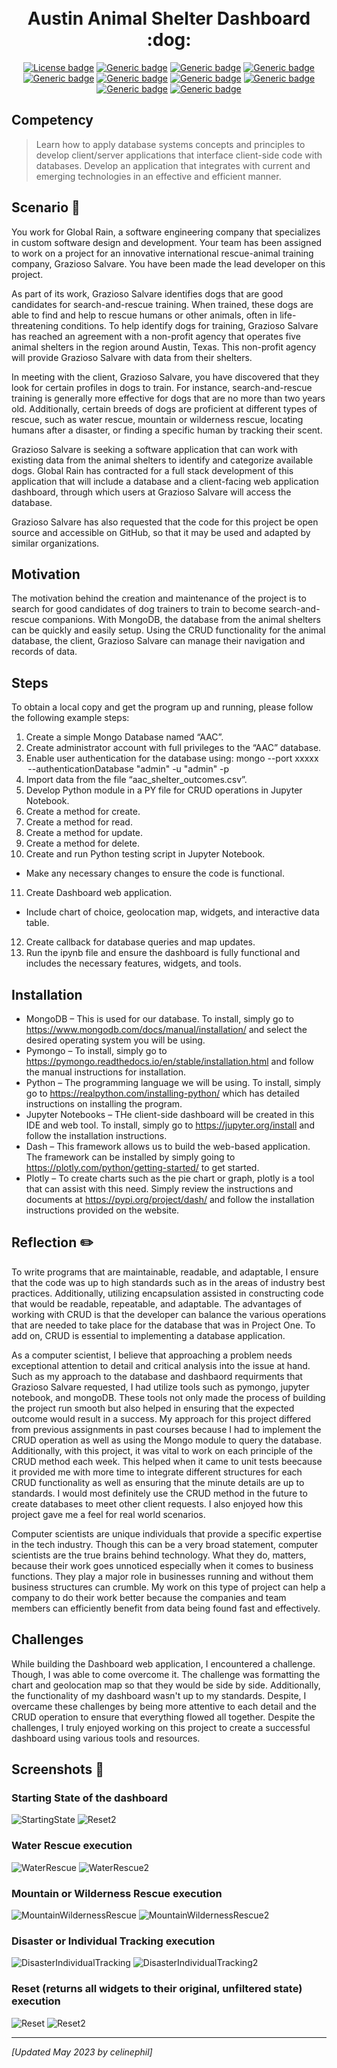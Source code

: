 <h1 align="center">
    <br>
    Austin Animal Shelter Dashboard :dog:	
</h1>

<div align="center">
 
[![License badge](https://img.shields.io/badge/License-MIT-red.svg?style=for-the-badge&logo=github)](LICENSE "GitHub MIT License") [![Generic badge](https://img.shields.io/badge/Language-Python-blue.svg)](https://www.python.org/) [![Generic badge](https://img.shields.io/badge/Language-JavaScript-blue.svg)](https://www.javascript.com/) [![Generic badge](https://img.shields.io/badge/Database-MongoDB-yellow.svg)](https://www.mongodb.com/) [![Generic badge](https://img.shields.io/badge/Development_Tool-Jupyter_Notebook-orange.svg)](https://jupyter.org/) [![Generic badge](https://img.shields.io/badge/OS-Linux-pink.svg)](https://www.linux.org/) [![Generic badge](https://img.shields.io/badge/Tools-PyMongo-purple.svg)](https://pymongo.readthedocs.io/en/stable/) [![Generic badge](https://img.shields.io/badge/Tools-Mongo_Shell-purple.svg)](https://www.mongodb.com/docs/v4.4/mongo/) [![Generic badge](https://img.shields.io/badge/Framework-Dash-green.svg)](https://plotly.com/dash/) [![Generic badge](https://img.shields.io/badge/Graphing_Library-Plotly-sage.svg)](https://plotly.com/)

 </div>

## Competency
> Learn how to apply database systems concepts and principles to develop client/server applications that interface client-side code with databases. Develop an application that integrates with current and emerging technologies in an effective and efficient manner. 

## Scenario :memo:
You work for Global Rain, a software engineering company that specializes in custom software design and development. Your team has been assigned to work on a project for an innovative international rescue-animal training company, Grazioso Salvare. You have been made the lead developer on this project.

As part of its work, Grazioso Salvare identifies dogs that are good candidates for search-and-rescue training. When trained, these dogs are able to find and help to rescue humans or other animals, often in life-threatening conditions. To help identify dogs for training, Grazioso Salvare has reached an agreement with a non-profit agency that operates five animal shelters in the region around Austin, Texas. This non-profit agency will provide Grazioso Salvare with data from their shelters.

In meeting with the client, Grazioso Salvare, you have discovered that they look for certain profiles in dogs to train. For instance, search-and-rescue training is generally more effective for dogs that are no more than two years old. Additionally, certain breeds of dogs are proficient at different types of rescue, such as water rescue, mountain or wilderness rescue, locating humans after a disaster, or finding a specific human by tracking their scent.

Grazioso Salvare is seeking a software application that can work with existing data from the animal shelters to identify and categorize available dogs. Global Rain has contracted for a full stack development of this application that will include a database and a client-facing web application dashboard, through which users at Grazioso Salvare will access the database.

Grazioso Salvare has also requested that the code for this project be open source and accessible on GitHub, so that it may be used and adapted by similar organizations.

## Motivation 
The motivation behind the creation and maintenance of the project is to search for good candidates of dog trainers to train to become search-and-rescue companions. With MongoDB, the database from the animal shelters can be quickly and easily setup. Using the CRUD functionality for the animal database, the client, Grazioso Salvare can manage their navigation and records of data.  

## Steps 
To obtain a local copy and get the program up and running, please follow the following example steps: 
1. Create a simple Mongo Database named “AAC”. 
2. Create administrator account with full privileges to the “AAC” database. 
3. Enable user authentication for the database using: 
mongo --port xxxxx  --authenticationDatabase "admin" -u "admin" -p 
4. Import data from the file “aac_shelter_outcomes.csv”. 
5. Develop Python module in a PY file for CRUD operations in Jupyter Notebook. 
6. Create a method for create. 
7. Create a method for read.  
8. Create a method for update.  
9. Create a method for delete.  
10. Create and run Python testing script in Jupyter Notebook. 
  * Make any necessary changes to ensure the code is functional.  
11. Create Dashboard web application. 
  * Include chart of choice, geolocation map, widgets, and interactive data table. 
12. Create callback for database queries and map updates. 
13. Run the ipynb file and ensure the dashboard is fully functional and includes the necessary features, widgets, and tools.  

## Installation 
- MongoDB – This is used for our database. To install, simply go to https://www.mongodb.com/docs/manual/installation/ and select the desired operating system you will be using.  
- Pymongo – To install, simply go to https://pymongo.readthedocs.io/en/stable/installation.html and follow the manual instructions for installation.  
- Python – The programming language we will be using. To install, simply go to https://realpython.com/installing-python/ which has detailed instructions on installing the program.  
- Jupyter Notebooks – THe client-side dashboard will be created in this IDE and web tool. To install, simply go to https://jupyter.org/install and follow the installation instructions.  
- Dash – This framework allows us to build the web-based application. The framework can be installed by simply going to https://plotly.com/python/getting-started/ to get started. 
- Plotly – To create charts such as the pie chart or graph, plotly is a tool that can assist with this need. Simply review the instructions and documents at https://pypi.org/project/dash/ and follow the installation instructions provided on the website.  

## Reflection :pencil2:	
To write programs that are maintainable, readable, and adaptable, I ensure that the code was up to high standards such as in the areas of industry best practices. Additionally, utilizing encapsulation assisted in constructing code that would be readable, repeatable, and adaptable. The advantages of working with CRUD is that the developer can balance the various operations that are needed to take place for the database that was in Project One. To add on, CRUD is essential to implementing a database application. 

As a computer scientist, I believe that approaching a problem needs exceptional attention to detail and critical analysis into the issue at hand. Such as my approach to the database and dashbaord requirments that Grazioso Salvare requested, I had utilize tools such as pymongo, jupyter notebook, and mongoDB. These tools not only made the process of building the project run smooth but also helped in ensuring that the expected outcome would result in a success. My approach for this project differed from previous assignments in past courses because I had to implement the CRUD operation as well as using the Mongo module to query the database. Additionally, with this project, it was vital to work on each principle of the CRUD method each week. This helped when it came to unit tests beecause it provided me with more time to integrate different structures for each CRUD functionality as well as ensuring that the minute details are up to standards. I would most definitely use the CRUD method in the future to create databases to meet other client requests. I also enjoyed how this project gave me a feel for real world scenarios. 

Computer scientists are unique individuals that provide a specific expertise in the tech industry. Though this can be a very broad statement, computer scientists are the true brains behind technology. What they do, matters, because their work goes unnoticed especially when it comes to business functions. They play a major role in businesses running and without them business structures can crumble. My work on this type of project can help a company to do their work better because the companies and  team members can efficiently benefit from data being found fast and effectively. 

## Challenges 
While building the Dashboard web application, I encountered a challenge. Though, I was able to come overcome it. The challenge was formatting the chart and geolocation map so that they would be side by side. Additionally, the functionality of my dashboard wasn't up to my standards. Despite, I overcame these challenges by being more attentive to each detail and the CRUD operation to ensure that everything flowed all together. Despite the challenges, I truly enjoyed working on this project to create a successful dashboard using various tools and resources. 

## Screenshots :camera_flash:
### Starting State of the dashboard
![StartingState](https://user-images.githubusercontent.com/88872392/236719473-3be568d7-bbff-4fd8-8b06-d582c03d5413.png)
![Reset2](https://user-images.githubusercontent.com/88872392/236719483-5e8ffd1b-ac82-4e80-ab35-d25963dd7eb5.png)

### Water Rescue execution
![WaterRescue](https://user-images.githubusercontent.com/88872392/236719600-76b74b07-abaf-4057-b05b-e6d3b267d61c.png)
![WaterRescue2](https://user-images.githubusercontent.com/88872392/236719593-105ce524-8c17-4f48-91d5-2af3ab998521.png)

### Mountain or Wilderness Rescue execution
![MountainWildernessRescue](https://user-images.githubusercontent.com/88872392/236719628-c27fdd1c-284c-4148-9a9f-bcbf6e5724a2.png)
![MountainWildernessRescue2](https://user-images.githubusercontent.com/88872392/236719673-7d165afe-8037-400e-98ec-b45d65d567ba.png)

### Disaster or Individual Tracking execution
![DisasterIndividualTracking](https://user-images.githubusercontent.com/88872392/236719754-d90424e4-36ec-456a-984e-4a257e7c1c67.png)
![DisasterIndividualTracking2](https://user-images.githubusercontent.com/88872392/236719760-8a124beb-cb66-4e97-bd38-a24e4093d40f.png)

### Reset (returns all widgets to their original, unfiltered state) execution
![Reset](https://user-images.githubusercontent.com/88872392/236719777-e2dc5be0-a39f-4e4f-bc21-9c4dcf4ddd32.png)
![Reset2](https://user-images.githubusercontent.com/88872392/236719784-76c55d04-f629-4fa6-9e66-12a73cdb2d41.png)

---
*[Updated May 2023 by celinephil]*
